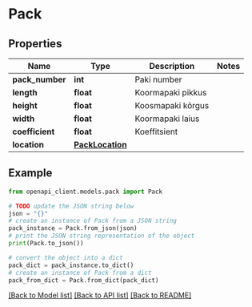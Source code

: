 # Pack


## Properties

Name | Type | Description | Notes
------------ | ------------- | ------------- | -------------
**pack_number** | **int** | Paki number | 
**length** | **float** | Koormapaki pikkus | 
**height** | **float** | Koosmapaki kõrgus | 
**width** | **float** | Koormapaki laius | 
**coefficient** | **float** | Koeffitsient | 
**location** | [**PackLocation**](PackLocation.md) |  | 

## Example

```python
from openapi_client.models.pack import Pack

# TODO update the JSON string below
json = "{}"
# create an instance of Pack from a JSON string
pack_instance = Pack.from_json(json)
# print the JSON string representation of the object
print(Pack.to_json())

# convert the object into a dict
pack_dict = pack_instance.to_dict()
# create an instance of Pack from a dict
pack_from_dict = Pack.from_dict(pack_dict)
```
[[Back to Model list]](../README.md#documentation-for-models) [[Back to API list]](../README.md#documentation-for-api-endpoints) [[Back to README]](../README.md)


